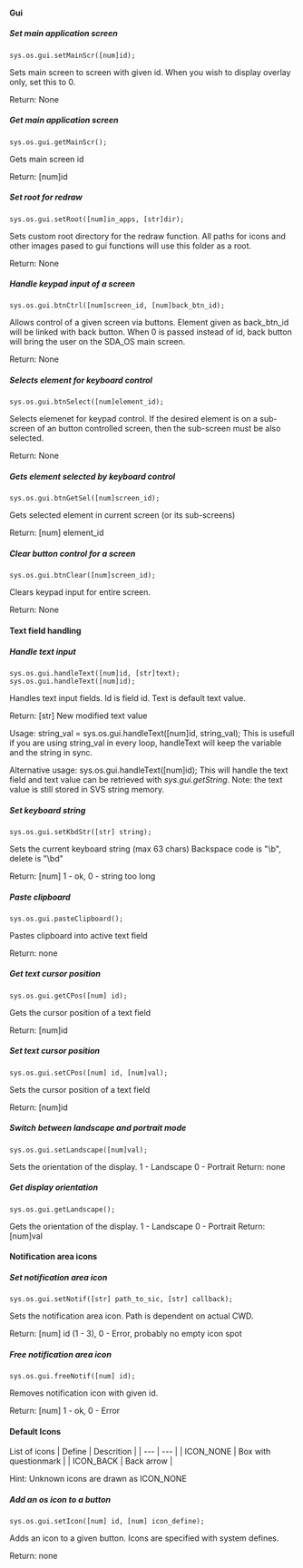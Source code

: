 #### Gui
##### Set main application screen
    sys.os.gui.setMainScr([num]id);
Sets main screen to screen with given id.
When you wish to display overlay only, set this to 0.

Return: None
##### Get main application screen
    sys.os.gui.getMainScr();
Gets main screen id

Return: [num]id
##### Set root for redraw
    sys.os.gui.setRoot([num]in_apps, [str]dir);
Sets custom root directory for the redraw function.
All paths for icons and other images pased to gui functions will
use this folder as a root.

Return: None
##### Handle keypad input of a screen
    sys.os.gui.btnCtrl([num]screen_id, [num]back_btn_id);
Allows control of a given screen via buttons.
Element given as back_btn_id will be linked with back button.
When 0 is passed instead of id, back button will bring the user on the SDA_OS main screen.

Return: None
##### Selects element for keyboard control
    sys.os.gui.btnSelect([num]element_id);
Selects elemenet for keypad control.
If the desired element is on a sub-screen of an button controlled screen,
then the sub-screen must be also selected.

Return: None
##### Gets element selected by keyboard control
    sys.os.gui.btnGetSel([num]screen_id);
Gets selected element in current screen (or its sub-screens)

Return: [num] element_id
##### Clear button control for a screen
    sys.os.gui.btnClear([num]screen_id);
Clears keypad input for entire screen.

Return: None
#### Text field handling
##### Handle text input
    sys.os.gui.handleText([num]id, [str]text);
    sys.os.gui.handleText([num]id);
Handles text input fields. Id is field id. Text is default text value.

Return: [str] New modified text value

Usage:
    string_val = sys.os.gui.handleText([num]id, string_val);
This is usefull if you are using string_val in every loop, handleText
will keep the variable and the string in sync.

Alternative usage:
    sys.os.gui.handleText([num]id);
This will handle the text field and text value can be retrieved
with *sys.gui.getString*.
Note: the text value is still stored in SVS string memory.

##### Set keyboard string
    sys.os.gui.setKbdStr([str] string);
Sets the current keyboard string (max 63 chars)
Backspace code is "\b", delete is "\bd"

Return: [num] 1 - ok, 0 - string too long
##### Paste clipboard
    sys.os.gui.pasteClipboard();
Pastes clipboard into active text field

Return: none
##### Get text cursor position
    sys.os.gui.getCPos([num] id);
Gets the cursor position of a text field

Return: [num]id
##### Set text cursor position
    sys.os.gui.setCPos([num] id, [num]val);
Sets the cursor position of a text field
 
Return: [num]id
##### Switch between landscape and portrait mode
    sys.os.gui.setLandscape([num]val);
Sets the orientation of the display.
1 - Landscape
0 - Portrait
Return: none
##### Get display orientation
    sys.os.gui.getLandscape();
Gets the orientation of the display.
1 - Landscape
0 - Portrait
Return: [num]val 
#### Notification area icons
##### Set notification area icon
    sys.os.gui.setNotif([str] path_to_sic, [str] callback);
Sets the notification area icon. Path is dependent on actual CWD.


Return: [num] id (1 - 3), 0 - Error, probably no empty icon spot
##### Free notification area icon
    sys.os.gui.freeNotif([num] id);
Removes notification icon with given id.

Return: [num] 1 - ok, 0 - Error
#### Default Icons
 List of icons
| Define    | Descrition            |
|   ---     |  ---                  |
| ICON_NONE | Box with questionmark |
| ICON_BACK | Back arrow            |

Hint: Unknown icons are drawn as ICON_NONE 
##### Add an os icon to a button 
    sys.os.gui.setIcon([num] id, [num] icon_define);
Adds an icon to a given button. Icons are specified with system defines.

Return: none
